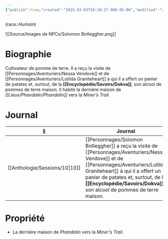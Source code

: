 ```yaml
---
{"publish":true,"created":"2025-03-03T10:10:27.000-05:00","modified":"2025-03-03T10:10:27.000-05:00","cssclasses":""}
---
```



(race::*Humain*)

![[Source/Images de NPCs/Solomon Botleggher.png]]

# Biographie

Cultivateur de pomme de terre. Il a reçu la visite de [[Personnages/Aventuriers/Nessa Vendove]] et de [[Personnages/Aventuriers/Lutilda Graniteheart]] à qui il a offert un panier de patates et, surtout, de la **[[Encyclopédie/Savoirs/Dokva]]**, son alcool de pommes de terre maison. Il habite la dernière maison de *[[Lieux/Phandalin/Phandalin]]* vers la *Miner’s Trail*.

# Journal

| §                                 | Journal                                                                                                                                                                                                    |
| --------------------------------- | ---------------------------------------------------------------------------------------------------------------------------------------------------------------------------------------------------------- |
| [[Anthologie/Sessions/10\|10]] | [[Personnages/Solomon Botleggher]] a reçu la visite de [[Personnages/Aventuriers/Nessa Vendove]] et de [[Personnages/Aventuriers/Lutilda Graniteheart]] à qui il a offert un panier de patates et, surtout, de la **[[Encyclopédie/Savoirs/Dokva]]**, son alcool de pommes de terre maison. |



# Propriété

- La dernière maison de *Phandalin* vers la *Miner's Trail*.